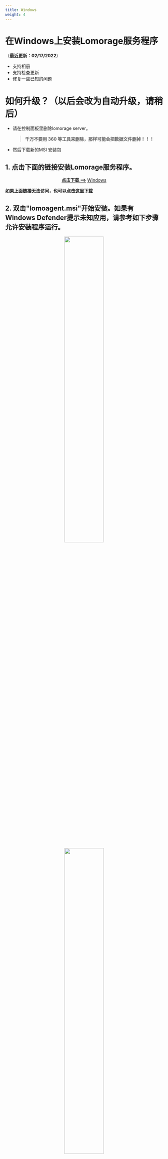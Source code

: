 ```yaml
---
title: Windows
weight: 4
---
```


# 在Windows上安装Lomorage服务程序

（**最近更新：02/17/2022**）
- 支持相册
- 支持检查更新
- 修复一些已知的问题


# 如何升级？（以后会改为自动升级，请稍后）
- 请在控制面板里删除lomorage server。
  > **千万不要用 360 等工具来删除，那样可能会把数据文件删掉！！！**
- 然后下载新的MSI 安装包


## <span>1.</span> 点击下面的链接安装Lomorage服务程序。

<p align="center">
<a href="https://lomosw.lomorage.com/windows/LomoAgent.msi"><b>点击下载 ==></b></a>
<a href="https://lomosw.lomorage.com/windows/LomoAgent.msi" title="Install Lomorage for Windows" class="badge windows">Windows</a>
</p>

**如果上面链接无法访问，也可以点击[这里下载](https://aisnote.com/lomoagent.msi)**

## <span>2.</span> 双击"lomoagent.msi"开始安装。如果有Windows Defender提示未知应用，请参考如下步骤允许安装程序运行。

<div align="center">
<p class="screenshoot">
  <img width="50%" src="/img/installation/windows-defender-1.png">
  <img width="50%" src="/img/installation/windows-defender-2.png">
</p>
</div>

## <span>3.</span> 勾选"最终用户许可协议"后，一路完成安装步骤。

<div align="center">
<p class="screenshoot">
  <img width="50%" src="/img/installation/windows-install-1.png">
  <img width="50%" src="/img/installation/windows-install-2.png">
  <img width="50%" src="/img/installation/windows-install-3.png">
</p>
</div>

## <span>4.</span> 双击桌面的LomoAgent图标，启动应用程序，如果有防火墙提示，请允许LomoAgent访问私有网络。

<div align="center">
<p class="screenshoot">
  <img width="50%" src="/img/installation/windows-firewall.png">
</p>
</div>

## <span>5.</span> 程序启动后，**您需要设置数据目录才能正常使用**，数据目录用来存储您的手机上传的照片视频。

<div align="center">
<p class="screenshoot">
  <img width="80%" src="/img/installation/windows-lomo-agent-zh.png">
</p>
</div>


## 6. 可以点击托盘图标右键菜单，选择“导入” 可以打开网页客户端进行导入和浏览您已经备份的照片！

## 7. 重置用户密码
托盘右键菜单，选择 “重置用户密码”，按照界面提示操作。

## 8. 高级设置：
托盘右键菜单 “advances”，打开配置文件，可以配置 网页客户端 端口号。
```json
{
    "autoHideWindow": false,
    "autoStartRedundancyBackup": false,
    "autoStarted": false,
    "enableBackupDir": true,
    "isDebug": false,
    "mountDir": "C:\\Users\\Administrator\\Documents\\lomodata",
    "mountDirBk": "H:\\test-bk",
    "port": 8000,
    "runAsService": false,
    "webport": 8003  // 网页客户端端口号
}
```

您可以在另一台同网络内的机器（比如A机器）上访问该服务器B（安装了Lomorage服务器的机器为B），可以在A机器上的浏览器输入：
http://B机器的ip:端口号。
比如： B 服务器的IP地址是 192.168.0.40,端口号8000。则输入：http://192.168.0.40:8000


## 9. 常见问题
### 9.1 安装之后，启动不了？

请检查一下是不是中文的用户名，如果是，把Lomorage服务器装在一个英文目录名下。【该问题已经修复，还没发布！】

### 9.2 怎么查看服务器版本和系统信息

在windows 系统托盘区，找到Lomorage图标，右键菜单，点击 **关于** 菜单

<div align="center">
<p class="screenshoot">
  <img width="100%" src="/img/installation/windows-faq/right_menu.png">
</p>
</div>

点击 **查看Lomorage服务器系统信息** 会打开浏览器显示Lomorage服务器的系统信息。

### 9.3 服务器启动了，用手机创建账号，显示如下错误，怎么办？

<div align="center">
<p class="screenshoot">
  <img width="80%" src="/img/installation/windows-faq/63e33bf7-9316-4166-ac8b-40f4bdbaf2a1.jpg">
</p>
</div>

**解决方法**：
- 请检查 Windows 机器是不是有多块网卡，把不用的虚拟网卡禁止掉，确保手机和Windows 机器连的是同一个网络：一般IPV4 地址是 192 开头。
然后重新创建账号！
- 如果上面的方法不行，请尝试 **关闭Windows的防火墙** 试试！ [参考链接:如何关闭windows防火墙](https://support.microsoft.com/zh-cn/windows/%E6%89%93%E5%BC%80%E6%88%96%E5%85%B3%E9%97%AD-microsoft-defender-%E9%98%B2%E7%81%AB%E5%A2%99-ec0844f7-aebd-0583-67fe-601ecf5d774f)

### 9.4 Lomorage服务器的 数据（DB） 文件在哪里：
在windows 系统托盘区，找到Lomorage图标，右键菜单，点击 **其他**--->> 打开Lomod目录.
 var目录下的 **assets.db** 就是 Lomorage服务器的db文件，这个文件很重要，**不能删除**。
 
 ```
默认路径： C:\Users\%username%\AppData\Local\lomoware\var\assets.db
```



### 9.5 怎么迁移数据？比如 原先保存的照片在 c：\lomorage ,现在想移到 d:\lomorage
直接在 Lomorage的设置与控制面板里更改主目录,如下图所示, 程序会提醒您目录改变，迁移过程需要点时间：
（把数据从老目录复制到新目录，并更改数据库文件）

<div align="center">
<p class="screenshoot">
  <img width="100%" src="/img/installation/windows-faq/move_data.png">
</p>
</div>


## 10. 还有问题，扫码加微信哦
<div align="center">
<p class="screenshoot">
  <img width="80%" src="/img/installation/lomorage_wechat_qr.jpg">
</p>
</div>

**如果您用苹果手机拍摄使用的HEVC/HEIF格式，请下载HEVC/HEIF扩展插件，参考https://blog.csdn.net/weixin_43168190/article/details/117698977**

（**以往更新：2021/09/15**）
- 升级了 lomo-web 服务程序

